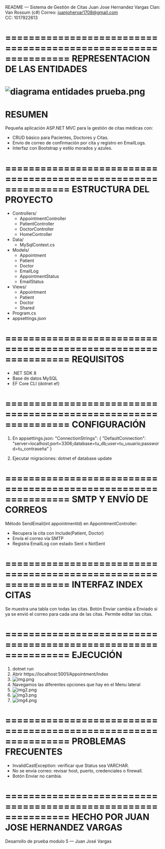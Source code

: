 README — Sistema de Gestión de Citas
Juan Jose Hernandez Vargas
Clan: Van Rossum (c#)
Correo: juanjohervar1708@gmail.com  
CC: 1017922613

===============================================================
REPRESENTACION DE LAS ENTIDADES
===============================================================
![diagrama entidades prueba.png](Images/diagrama%20entidades%20prueba.png)
===============================================================
RESUMEN
===============================================================
Pequeña aplicación ASP.NET MVC para la gestión de citas médicas con:
- CRUD básico para Pacientes, Doctores y Citas.
- Envío de correo de confirmación por cita y registro en EmailLogs.
- Interfaz con Bootstrap y estilo morados y azules.

===============================================================
ESTRUCTURA DEL PROYECTO
===============================================================
- Controllers/
    - AppointmentController
    - PatientController
    - DoctorController
    - HomeController
- Data/
    - MySqlContext.cs
- Models/
    - Appointment
    - Patient
    - Doctor
    - EmailLog
    - AppointmentStatus
    - EmailStatus
- Views/
    - Appointment
    - Patient
    - Doctor
    - Shared
- Program.cs
- appsettings.json


===============================================================
REQUISITOS
===============================================================
- .NET SDK 8
- Base de datos MySQL 
- EF Core CLI (dotnet ef)

===============================================================
CONFIGURACIÓN
===============================================================
1. En appsettings.json:
   "ConnectionStrings": {
   "DefaultConnection": "server=localhost;port=3306;database=tu_db;user=tu_usuario;password=tu_contraseña"
   }

2. Ejecutar migraciones:
   dotnet ef database update

===============================================================
SMTP Y ENVÍO DE CORREOS
===============================================================
Método SendEmail(int appointmentId) en AppointmentController:
- Recupera la cita con Include(Patient, Doctor)
- Envía el correo vía SMTP
- Registra EmailLog con estado Sent o NotSent


===============================================================
INTERFAZ INDEX CITAS
===============================================================
Se muestra una tabla con todas las citas.
Botón Enviar cambia a Enviado si ya se envió el correo para cada una de las citas.
Permite editar las citas.

===============================================================
EJECUCIÓN
===============================================================
1. dotnet run 
2. Abrir https://localhost:5001/Appointment/Index
3. ![img.png](Images/img.png)
4. Navegamos las diferentes opciones que hay en el Menu lateral
5. ![img2.png](Images/img2.png)
6. ![img3.png](Images/img3.png)
7. ![img4.png](Images/img4.png)



===============================================================
PROBLEMAS FRECUENTES
===============================================================
- InvalidCastException: verificar que Status sea VARCHAR.
- No se envía correo: revisar host, puerto, credenciales o firewall.
- Botón Enviar no cambia.

===============================================================
HECHO POR JUAN JOSE HERNANDEZ VARGAS
===============================================================
Desarrollo de prueba modulo 5 — Juan José Vargas